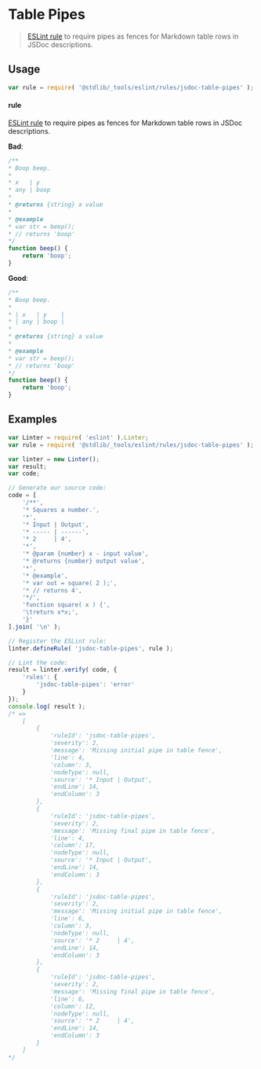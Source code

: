 <!--

@license Apache-2.0

Copyright (c) 2018 The Stdlib Authors.

Licensed under the Apache License, Version 2.0 (the "License");
you may not use this file except in compliance with the License.
You may obtain a copy of the License at

   http://www.apache.org/licenses/LICENSE-2.0

Unless required by applicable law or agreed to in writing, software
distributed under the License is distributed on an "AS IS" BASIS,
WITHOUT WARRANTIES OR CONDITIONS OF ANY KIND, either express or implied.
See the License for the specific language governing permissions and
limitations under the License.

-->

# Table Pipes

> [ESLint rule][eslint-rules] to require pipes as fences for Markdown table rows in JSDoc descriptions.

<section class="intro">

</section>

<!-- /.intro -->

<section class="usage">

## Usage

```javascript
var rule = require( '@stdlib/_tools/eslint/rules/jsdoc-table-pipes' );
```

#### rule

[ESLint rule][eslint-rules] to require pipes as fences for Markdown table rows in JSDoc descriptions.

**Bad**:

<!-- eslint-disable stdlib/jsdoc-table-pipes, stdlib/jsdoc-markdown-remark -->

```javascript
/**
* Boop beep.
*
* x   | y
* any | boop
*
* @returns {string} a value
*
* @example
* var str = beep();
* // returns 'boop'
*/
function beep() {
    return 'boop';
}
```

**Good**:

```javascript
/**
* Boop beep.
*
* | x   | y    |
* | any | boop |
*
* @returns {string} a value
*
* @example
* var str = beep();
* // returns 'boop'
*/
function beep() {
    return 'boop';
}
```

</section>

<!-- /.usage -->

<section class="examples">

## Examples

<!-- eslint no-undef: "error" -->

```javascript
var Linter = require( 'eslint' ).Linter;
var rule = require( '@stdlib/_tools/eslint/rules/jsdoc-table-pipes' );

var linter = new Linter();
var result;
var code;

// Generate our source code:
code = [
    '/**',
    '* Squares a number.',
    '*',
    '* Input | Output',
    '* ----- | ------',
    '* 2     | 4',
    '*',
    '* @param {number} x - input value',
    '* @returns {number} output value',
    '*',
    '* @example',
    '* var out = square( 2 );',
    '* // returns 4',
    '*/',
    'function square( x ) {',
    '\treturn x*x;',
    '}'
].join( '\n' );

// Register the ESLint rule:
linter.defineRule( 'jsdoc-table-pipes', rule );

// Lint the code:
result = linter.verify( code, {
    'rules': {
        'jsdoc-table-pipes': 'error'
    }
});
console.log( result );
/* =>
    [
        {
            'ruleId': 'jsdoc-table-pipes',
            'severity': 2,
            'message': 'Missing initial pipe in table fence',
            'line': 4,
            'column': 3,
            'nodeType': null,
            'source': '* Input | Output',
            'endLine': 14,
            'endColumn': 3
        },
        {
            'ruleId': 'jsdoc-table-pipes',
            'severity': 2,
            'message': 'Missing final pipe in table fence',
            'line': 4,
            'column': 17,
            'nodeType': null,
            'source': '* Input | Output',
            'endLine': 14,
            'endColumn': 3
        },
        {
            'ruleId': 'jsdoc-table-pipes',
            'severity': 2,
            'message': 'Missing initial pipe in table fence',
            'line': 6,
            'column': 3,
            'nodeType': null,
            'source': '* 2     | 4',
            'endLine': 14,
            'endColumn': 3
        },
        {
            'ruleId': 'jsdoc-table-pipes',
            'severity': 2,
            'message': 'Missing final pipe in table fence',
            'line': 6,
            'column': 12,
            'nodeType': null,
            'source': '* 2     | 4',
            'endLine': 14,
            'endColumn': 3
        }
    ]
*/
```

</section>

<!-- /.examples -->

<section class="links">

[eslint-rules]: https://eslint.org/docs/developer-guide/working-with-rules

</section>

<!-- /.links -->
